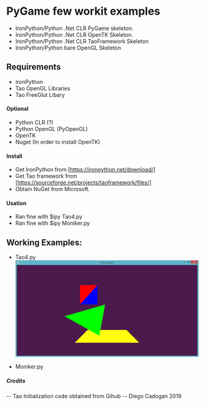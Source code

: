 # PyGame few workit examples

- IronPython/Python .Net CLR PyGame skeleton.
- IronPython/Python .Net CLR OpenTK Skeleton.
- IronPython/Python .Net CLR TaoFramework Skeleton
- IronPython/Python bare OpenGL Skeleton

## Requirements


- IronPython
- Tao OpenGL Libraries
- Tao FreeGlut Libary

#### Optional

- Python CLR (?)
- Python OpenGL (PyOpenGL)
- OpenTK
- Nuget (In order to install OpenTK)

#### Install

- Get IronPython from [https://ironpython.net/download/]
- Get Tao framework from [https://sourceforge.net/projects/taoframework/files/]
- Obtain NuGet from Microsoft.


#### Usation

- Ran fine with $ipy Tao4.py
- Ran fine with $ipy Moniker.py


## Working Examples:

- Tao4.py
![Tao4](https://github.com/fovtran/PyGame_samples/raw/master/Tao4.PNG)

- Moniker.py


##### Credits

-- Tao Initialization code obtained from Gihub
-- Diego Cadogan 2019
